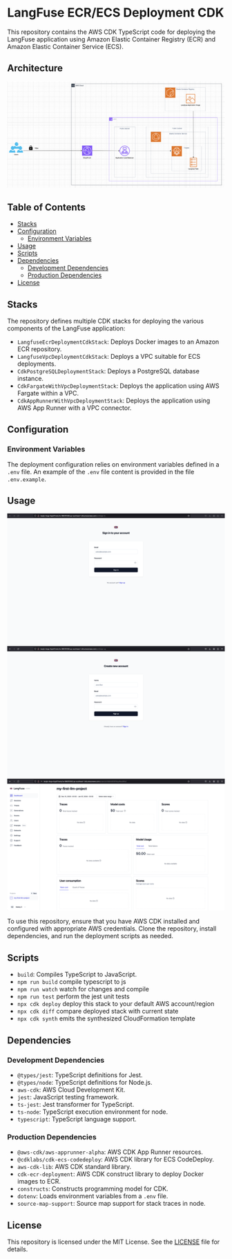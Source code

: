 # LangFuse ECR/ECS Deployment CDK

This repository contains the AWS CDK TypeScript code for deploying the LangFuse application using Amazon Elastic Container Registry (ECR) and Amazon Elastic Container Service (ECS).

## Architecture

![Langfuse Serverless Architecture](assets/architect.png)

## Table of Contents

- [Stacks](#stacks)
- [Configuration](#configuration)
  - [Environment Variables](#environment-variables)
- [Usage](#usage)
- [Scripts](#scripts)
- [Dependencies](#dependencies)
  - [Development Dependencies](#development-dependencies)
  - [Production Dependencies](#production-dependencies)
- [License](#license)

## Stacks

The repository defines multiple CDK stacks for deploying the various components of the LangFuse application:

- `LangfuseEcrDeploymentCdkStack`: Deploys Docker images to an Amazon ECR repository.
- `LangfuseVpcDeploymentCdkStack`: Deploys a VPC suitable for ECS deployments.
- `CdkPostgreSQLDeploymentStack`: Deploys a PostgreSQL database instance.
- `CdkFargateWithVpcDeploymentStack`: Deploys the application using AWS Fargate within a VPC.
- `CdkAppRunnerWithVpcDeploymentStack`: Deploys the application using AWS App Runner with a VPC connector.

## Configuration

### Environment Variables

The deployment configuration relies on environment variables defined in a `.env` file. An example of the `.env` file content is provided in the file `.env.example`.

## Usage

![Login](assets/signin.png "Login with Email and Password")
![Sign Up](assets/signup.png "Sign Up with Username, Email, and Password")
![Dashboard](assets/dashboard.png "Application Dashboard")

To use this repository, ensure that you have AWS CDK installed and configured with appropriate AWS credentials. Clone the repository, install dependencies, and run the deployment scripts as needed.

## Scripts

- `build`: Compiles TypeScript to JavaScript.
- `npm run build`   compile typescript to js
- `npm run watch`   watch for changes and compile
- `npm run test`    perform the jest unit tests
- `npx cdk deploy`  deploy this stack to your default AWS account/region
- `npx cdk diff`    compare deployed stack with current state
- `npx cdk synth`   emits the synthesized CloudFormation template

## Dependencies

### Development Dependencies

- `@types/jest`: TypeScript definitions for Jest.
- `@types/node`: TypeScript definitions for Node.js.
- `aws-cdk`: AWS Cloud Development Kit.
- `jest`: JavaScript testing framework.
- `ts-jest`: Jest transformer for TypeScript.
- `ts-node`: TypeScript execution environment for node.
- `typescript`: TypeScript language support.

### Production Dependencies

- `@aws-cdk/aws-apprunner-alpha`: AWS CDK App Runner resources.
- `@cdklabs/cdk-ecs-codedeploy`: AWS CDK library for ECS CodeDeploy.
- `aws-cdk-lib`: AWS CDK standard library.
- `cdk-ecr-deployment`: AWS CDK construct library to deploy Docker images to ECR.
- `constructs`: Constructs programming model for CDK.
- `dotenv`: Loads environment variables from a `.env` file.
- `source-map-support`: Source map support for stack traces in node.

## License

This repository is licensed under the MIT License. See the [LICENSE](LICENSE) file for details.
